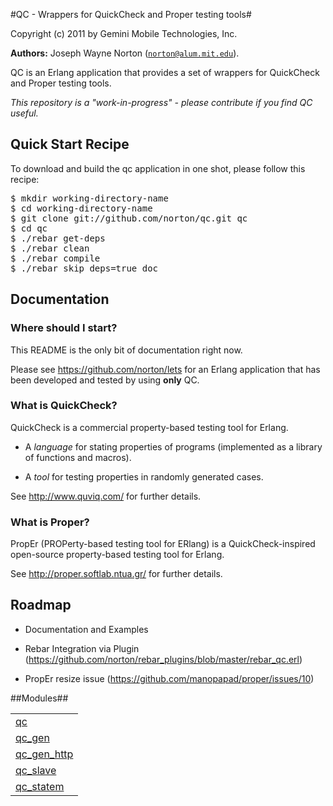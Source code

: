 

#QC - Wrappers for QuickCheck and Proper testing tools#


Copyright (c) 2011 by Gemini Mobile Technologies, Inc.

__Authors:__ Joseph Wayne Norton ([`norton@alum.mit.edu`](mailto:norton@alum.mit.edu)).<p>QC is an Erlang application that provides a set of wrappers for
QuickCheck and Proper testing tools.</p>
<p><em>This repository is a "work-in-progress" - please contribute if you
find QC useful.</em></p>

<h2 id="_quick_start_recipe">Quick Start Recipe</h2>

<p>To download and build the qc application in one shot, please follow
this recipe:</p>


<pre><tt>$ mkdir working-directory-name
$ cd working-directory-name
$ git clone git://github.com/norton/qc.git qc
$ cd qc
$ ./rebar get-deps
$ ./rebar clean
$ ./rebar compile
$ ./rebar skip_deps=true doc</tt></pre>




<h2 id="_documentation">Documentation</h2>


<h3 id="_where_should_i_start">Where should I start?</h3>
<p>This README is the only bit of documentation right now.</p>
<p>Please see <a href="https://github.com/norton/lets">https://github.com/norton/lets</a> for an Erlang application
that has been developed and tested by using <strong>only</strong> QC.</p>


<h3 id="_what_is_quickcheck">What is QuickCheck?</h3>
<p>QuickCheck is a commercial property-based testing tool for Erlang.</p>
<ul>
<li>
<p>
A <em>language</em> for stating properties of programs (implemented as a
  library of functions and macros).
</p>
</li>
<li>
<p>
A <em>tool</em> for testing properties in randomly generated cases.
</p>
</li>
</ul>
<p>See <a href="http://www.quviq.com/">http://www.quviq.com/</a> for further details.</p>


<h3 id="_what_is_proper">What is Proper?</h3>
<p>PropEr (PROPerty-based testing tool for ERlang) is a
QuickCheck-inspired open-source property-based testing tool for
Erlang.</p>
<p>See <a href="http://proper.softlab.ntua.gr/">http://proper.softlab.ntua.gr/</a> for further details.</p>




<h2 id="_roadmap">Roadmap</h2>

<ul>
<li>
<p>
Documentation and Examples
</p>
</li>
<li>
<p>
Rebar Integration via Plugin
  (<a href="https://github.com/norton/rebar_plugins/blob/master/rebar_qc.erl">https://github.com/norton/rebar_plugins/blob/master/rebar_qc.erl</a>)
</p>
</li>
<li>
<p>
PropEr resize issue (<a href="https://github.com/manopapad/proper/issues/10">https://github.com/manopapad/proper/issues/10</a>)
</p>
</li>
</ul>




##Modules##


<table width="100%" border="0" summary="list of modules">
<tr><td><a href="https://github.com/norton/qc/blob/master/doc/qc.md" class="module">qc</a></td></tr>
<tr><td><a href="https://github.com/norton/qc/blob/master/doc/qc_gen.md" class="module">qc_gen</a></td></tr>
<tr><td><a href="https://github.com/norton/qc/blob/master/doc/qc_gen_http.md" class="module">qc_gen_http</a></td></tr>
<tr><td><a href="https://github.com/norton/qc/blob/master/doc/qc_slave.md" class="module">qc_slave</a></td></tr>
<tr><td><a href="https://github.com/norton/qc/blob/master/doc/qc_statem.md" class="module">qc_statem</a></td></tr></table>

